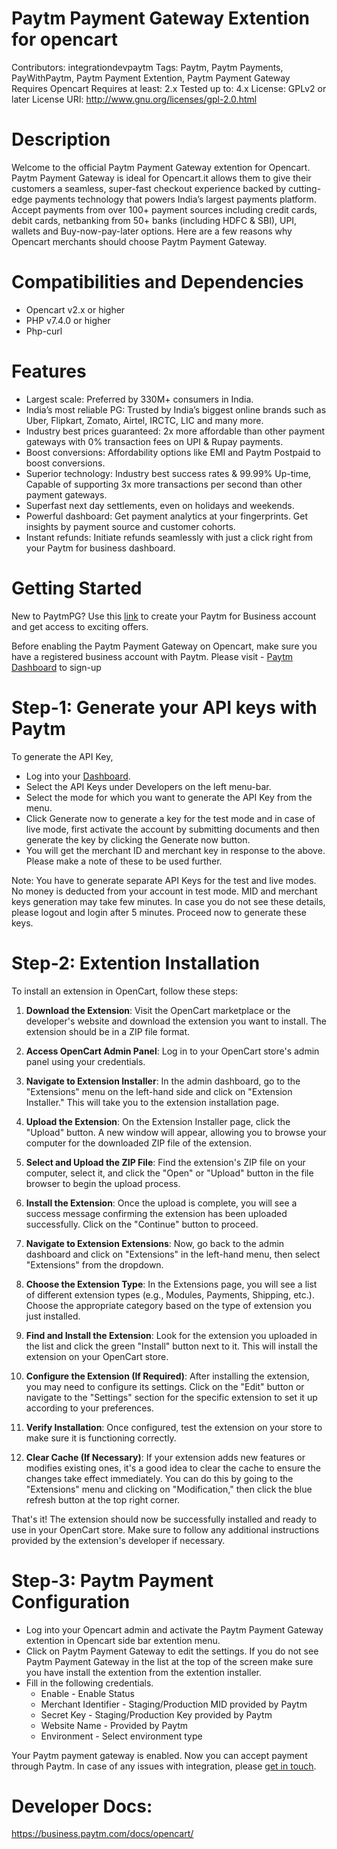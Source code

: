 # Paytm Payment Gateway Extention for opencart
Contributors: integrationdevpaytm
Tags: Paytm, Paytm Payments, PayWithPaytm, Paytm Payment Extention, Paytm Payment Gateway
Requires Opencart
Requires at least: 2.x
Tested up to: 4.x
License: GPLv2 or later
License URI: http://www.gnu.org/licenses/gpl-2.0.html

# Description

Welcome to the official Paytm Payment Gateway extention for Opencart. Paytm Payment Gateway is ideal for Opencart.it allows them to give their customers a seamless, super-fast checkout experience backed by cutting-edge payments technology that powers India’s largest payments platform. Accept payments from over 100+ payment sources including credit cards, debit cards, netbanking from 50+ banks (including HDFC & SBI), UPI, wallets and Buy-now-pay-later options. Here are a few reasons why Opencart merchants should choose Paytm Payment Gateway.  

# Compatibilities and Dependencies 

* Opencart v2.x or higher
* PHP v7.4.0 or higher
* Php-curl

# Features 

* Largest scale:  Preferred by 330M+ consumers in India.
* India’s most reliable PG: Trusted by India’s biggest online brands such as Uber, Flipkart, Zomato, Airtel, IRCTC, LIC and many more.  
* Industry best prices guaranteed: 2x more affordable than other payment gateways with 0% transaction fees on UPI & Rupay payments.
* Boost  conversions: Affordability options like EMI and Paytm Postpaid to boost conversions.
* Superior technology: Industry best success rates & 99.99% Up-time, Capable of supporting 3x more transactions per second than other payment gateways.
* Superfast next day settlements, even on holidays and weekends.
* Powerful dashboard: Get payment analytics at your fingerprints. Get insights by payment source and customer cohorts.
* Instant refunds: Initiate refunds seamlessly with just a click right from your Paytm for business dashboard. 

# Getting Started 

New to PaytmPG? Use this [link](https://dashboard.paytm.com) to create your Paytm for Business account and get access to exciting offers.

Before enabling the Paytm Payment Gateway on Opencart, make sure you have a registered business account with Paytm. Please visit - 
[Paytm Dashboard](https://dashboard.paytm.com) to sign-up

# Step-1: Generate your API keys with Paytm

To generate the API Key,
* Log into your [Dashboard](https://dashboard.paytm.com/).
* Select the API Keys under Developers on the left menu-bar.
* Select the mode for which you want to generate the API Key from the menu.
* Click Generate now to generate a key for the test mode and in case of live mode, first activate the account by submitting documents and then generate the key by clicking the Generate now button.
* You will get the merchant ID and merchant key in response to the above. Please make a note of these to be used further.

Note: You have to generate separate API Keys for the test and live modes. No money is deducted from your account in test mode.
MID and merchant keys generation may take few minutes. In case you do not see these details, please logout and login after 5 minutes. Proceed now to generate these keys.

# Step-2: Extention Installation 

To install an extension in OpenCart, follow these steps:

1. **Download the Extension**: Visit the OpenCart marketplace or the developer's website and download the extension you want to install. The extension should be in a ZIP file format.

2. **Access OpenCart Admin Panel**: Log in to your OpenCart store's admin panel using your credentials.

3. **Navigate to Extension Installer**: In the admin dashboard, go to the "Extensions" menu on the left-hand side and click on "Extension Installer." This will take you to the extension installation page.

4. **Upload the Extension**: On the Extension Installer page, click the "Upload" button. A new window will appear, allowing you to browse your computer for the downloaded ZIP file of the extension.

5. **Select and Upload the ZIP File**: Find the extension's ZIP file on your computer, select it, and click the "Open" or "Upload" button in the file browser to begin the upload process.

6. **Install the Extension**: Once the upload is complete, you will see a success message confirming the extension has been uploaded successfully. Click on the "Continue" button to proceed.

7. **Navigate to Extension Extensions**: Now, go back to the admin dashboard and click on "Extensions" in the left-hand menu, then select "Extensions" from the dropdown.

8. **Choose the Extension Type**: In the Extensions page, you will see a list of different extension types (e.g., Modules, Payments, Shipping, etc.). Choose the appropriate category based on the type of extension you just installed.

9. **Find and Install the Extension**: Look for the extension you uploaded in the list and click the green "Install" button next to it. This will install the extension on your OpenCart store.

10. **Configure the Extension (If Required)**: After installing the extension, you may need to configure its settings. Click on the "Edit" button or navigate to the "Settings" section for the specific extension to set it up according to your preferences.

11. **Verify Installation**: Once configured, test the extension on your store to make sure it is functioning correctly.

12. **Clear Cache (If Necessary)**: If your extension adds new features or modifies existing ones, it's a good idea to clear the cache to ensure the changes take effect immediately. You can do this by going to the "Extensions" menu and clicking on "Modification," then click the blue refresh button at the top right corner.

That's it! The extension should now be successfully installed and ready to use in your OpenCart store. Make sure to follow any additional instructions provided by the extension's developer if necessary.

# Step-3: Paytm Payment Configuration 

* Log into your Opencart admin and activate the Paytm Payment Gateway extention in Opencart  side bar extention menu.
* Click on Paytm Payment Gateway to edit the settings. If you do not see Paytm Payment Gateway in the list at the top of the screen make sure you have install the extention from the extention installer.
* Fill in the following credentials.
	* Enable - Enable Status
	* Merchant Identifier - Staging/Production MID provided by Paytm
	* Secret Key - Staging/Production Key provided by Paytm
	* Website Name - Provided by Paytm
	* Environment - Select environment type

Your Paytm payment gateway is enabled. Now you can accept payment through Paytm.
In case of any issues with integration, please [get in touch](https://business.paytm.com/contact-us#developer).

#  Developer Docs: 
https://business.paytm.com/docs/opencart/





